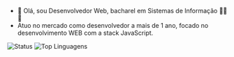 - 👋 Olá, sou Desenvolvedor Web, bacharel em Sistemas de Informação 👨‍🎓🖤
- Atuo no mercado como desenvolvedor a mais de 1 ano, focado no desenvolvimento WEB com a stack JavaScript.

![Status](https://github-readme-stats.vercel.app/api?username=Bruno-Elvis&show_icons=true&theme=dracula) ![Top Linguagens](https://github-readme-stats.vercel.app/api/top-langs/?username=Bruno-Elvis&layout=compact&theme=dracula)
